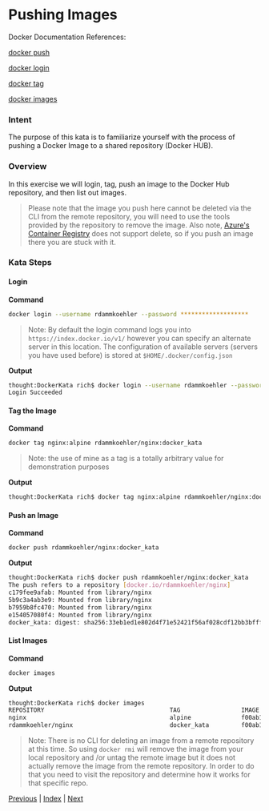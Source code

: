 # Pushing Images

Docker Documentation References:

[docker push](https://docs.docker.com/engine/reference/commandline/push/)

[docker login](https://docs.docker.com/engine/reference/commandline/login/)

[docker tag](https://docs.docker.com/engine/reference/commandline/tag/)

[docker images](https://docs.docker.com/engine/reference/commandline/images/)

### Intent

The purpose of this kata is to familiarize yourself with the process of pushing a Docker Image to a shared repository (Docker HUB).

### Overview

In this exercise we will login, tag, push an image to the Docker Hub repository, and then list out images. 

> Please note that the image you push here cannot be deleted via the CLI from the remote repository, you will need to use the tools provided by the repository to remove the image. Also note, [Azure's Container Registry](https://azure.microsoft.com/en-us/services/container-registry/) does not support delete, so if you push an image there you are stuck with it.

### Kata Steps

#### Login

**Command**

```bash
docker login --username rdammkoehler --password *******************
```

> Note: By default the login command logs you into `https://index.docker.io/v1/` however you can specify an alternate server in this location. The configuration of available servers (servers you have used before) is stored at `$HOME/.docker/config.json`

**Output**

```bash
thought:DockerKata rich$ docker login --username rdammkoehler --password *******************
Login Succeeded
```

#### Tag the Image

**Command**

```bash
docker tag nginx:alpine rdammkoehler/nginx:docker_kata
```

> Note: the use of mine as a tag is a totally arbitrary value for demonstration purposes

**Output**
```bash
thought:DockerKata rich$ docker tag nginx:alpine rdammkoehler/nginx:docker_kata
```

#### Push an Image

**Command**

```bash
docker push rdammkoehler/nginx:docker_kata
```

**Output**

```bash
thought:DockerKata rich$ docker push rdammkoehler/nginx:docker_kata
The push refers to a repository [docker.io/rdammkoehler/nginx]
c179fee9afab: Mounted from library/nginx
5b9c3a4ab3e9: Mounted from library/nginx
b7959b8fc470: Mounted from library/nginx
e154057080f4: Mounted from library/nginx
docker_kata: digest: sha256:33eb1ed1e802d4f71e52421f56af028cdf12bb3bfff5affeaf5bf0e328ffa1bc size: 1153
```

#### List Images

**Command**

```bash
docker images
```

**Output**

```bash
thought:DockerKata rich$ docker images
REPOSITORY                                   TAG                 IMAGE ID            CREATED             SIZE
nginx                                        alpine              f00ab1b3ac6d        2 weeks ago         15.5 MB
rdammkoehler/nginx                           docker_kata         f00ab1b3ac6d        2 weeks ago         15.5 MB
```

> Note: There is no CLI for deleting an image from a remote repository at this time. So using `docker rmi` will remove the image from your local repository and /or untag the remote image but it does not actually remove the image from the remote repository. In order to do that you need to visit the repository and determine how it works for that specific repo.

[Previous](13_interacting.md) | [Index](README.md) | [Next](15_simple_python_image.md)
